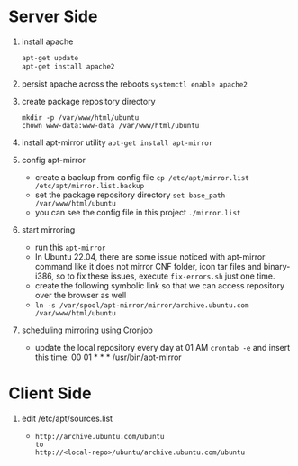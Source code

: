 # Server Side 

1. install apache
    ```bash
    apt-get update
    apt-get install apache2
    ```
2. persist apache across the reboots
    `systemctl enable apache2`

3. create package repository directory
    ```
    mkdir -p /var/www/html/ubuntu
    chown www-data:www-data /var/www/html/ubuntu
    ```

4. install apt-mirror utility
    `apt-get install apt-mirror`

5. config apt-mirror
    - create a backup from config file
        `cp /etc/apt/mirror.list /etc/apt/mirror.list.backup`
    - set the package repository directory
        `set base_path    /var/www/html/ubuntu`
    - you can see the config file in this project `./mirror.list`

6. start mirroring
    - run this `apt-mirror`
    - In Ubuntu 22.04, there are some issue noticed with apt-mirror command like it does not mirror CNF folder, 
      icon tar files and binary-i386, so to fix these issues, execute `fix-errors.sh` just one time.
    - create the following symbolic link so that we can access repository over the browser as well
    - `ln -s /var/spool/apt-mirror/mirror/archive.ubuntu.com /var/www/html/ubuntu`

7. scheduling mirroring using Cronjob
    - update the local repository every day at 01 AM
        `crontab -e` and insert this time: 00  01  *  *  *  /usr/bin/apt-mirror

# Client Side

1. edit /etc/apt/sources.list
    - ```
      http://archive.ubuntu.com/ubuntu
      to
      http://<local-repo>/ubuntu/archive.ubuntu.com/ubuntu
      ```
